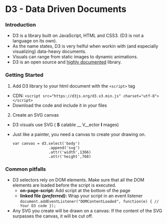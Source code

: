 # D3 - Data Driven Documents

### Introduction
* D3 is a library built on JavaScript, HTML and CSS3. (D3 is not a language on its own).
* As the name states, D3 is very helful when workin with (and especially visualizing) data-heavy documents.
* Visuals can range from static images to dynamic animations.
* D3 is an open source and [highly documented](https://d3js.org/) library.

### Getting Started
1. Add D3 library to your html document with the `<script>` tag
  * CDN: `<script src="https://d3js.org/d3.v3.min.js" charset="utf-8"></script>`
  * Download the code and include it in your files
2. Create an SVG canvas
  * D3 visuals use SVG ( __S__ calable __ V__ector __I__ mages)
  * Just like a painter, you need a canvas to create your drawing on.


        var canvas = d3.select('body')
                        .append('svg')
                        .attr('width',1366)
                        .attr('height',768)


### Common pitfalls
* D3 selectors rely on DOM elements. Make sure that all the DOM elements are loaded before the script is executed.
  * __on-page-script:__ Add script at the bottom of the page
  * __linked file _(preferred)_:__ Wrap your script in an event listener
    `document.addEventListener("DOMContentLoaded", function(e) { // Your D3 code });`
* Any SVG you create will be drawn on a canvas: If the content of the SVG surpasses the canvas, it will be cut off.
